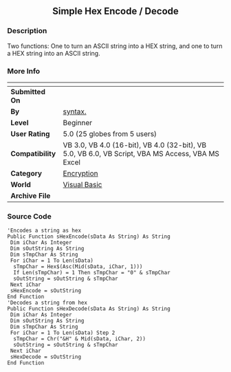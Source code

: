﻿<div align="center">

## Simple Hex Encode / Decode


</div>

### Description

Two functions: One to turn an ASCII string into a HEX string, and one to turn a HEX string into an ASCII string.
 
### More Info
 


<span>             |<span>
---                |---
**Submitted On**   |
**By**             |[syntax\.](https://github.com/Planet-Source-Code/PSCIndex/blob/master/ByAuthor/syntax.md)
**Level**          |Beginner
**User Rating**    |5.0 (25 globes from 5 users)
**Compatibility**  |VB 3\.0, VB 4\.0 \(16\-bit\), VB 4\.0 \(32\-bit\), VB 5\.0, VB 6\.0, VB Script, VBA MS Access, VBA MS Excel
**Category**       |[Encryption](https://github.com/Planet-Source-Code/PSCIndex/blob/master/ByCategory/encryption__1-48.md)
**World**          |[Visual Basic](https://github.com/Planet-Source-Code/PSCIndex/blob/master/ByWorld/visual-basic.md)
**Archive File**   |[](https://github.com/Planet-Source-Code/syntax-simple-hex-encode-decode__1-55602/archive/master.zip)





### Source Code

```
'Encodes a string as hex
Public Function sHexEncode(sData As String) As String
 Dim iChar As Integer
 Dim sOutString As String
 Dim sTmpChar As String
 For iChar = 1 To Len(sData)
  sTmpChar = Hex$(Asc(Mid(sData, iChar, 1)))
  If Len(sTmpChar) = 1 Then sTmpChar = "0" & sTmpChar
  sOutString = sOutString & sTmpChar
 Next iChar
 sHexEncode = sOutString
End Function
'Decodes a string from hex
Public Function sHexDecode(sData As String) As String
 Dim iChar As Integer
 Dim sOutString As String
 Dim sTmpChar As String
 For iChar = 1 To Len(sData) Step 2
  sTmpChar = Chr("&H" & Mid(sData, iChar, 2))
  sOutString = sOutString & sTmpChar
 Next iChar
 sHexDecode = sOutString
End Function
```

